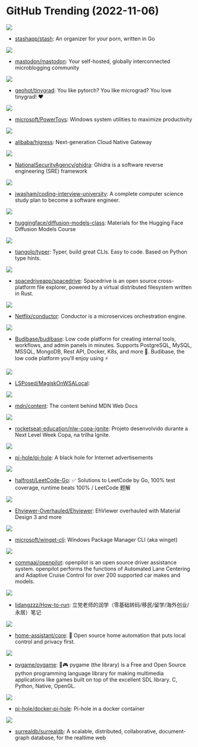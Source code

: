 # GitHub Trending (2022-11-06)

![](https://img.shields.io/badge/Go-New%20290-green?style=flat-square&logo=appveyor)
- [stashapp/stash](https://github.com/stashapp/stash): An organizer for your porn, written in Go

![](https://img.shields.io/badge/Ruby-New%20337-green?style=flat-square&logo=appveyor)
- [mastodon/mastodon](https://github.com/mastodon/mastodon): Your self-hosted, globally interconnected microblogging community

![](https://img.shields.io/badge/Python-New%20160-green?style=flat-square&logo=appveyor)
- [geohot/tinygrad](https://github.com/geohot/tinygrad): You like pytorch? You like micrograd? You love tinygrad! ❤️

![](https://img.shields.io/badge/C%23-New%20124-green?style=flat-square&logo=appveyor)
- [microsoft/PowerToys](https://github.com/microsoft/PowerToys): Windows system utilities to maximize productivity

![](https://img.shields.io/badge/C%2B%2B-New%2060-green?style=flat-square&logo=appveyor)
- [alibaba/higress](https://github.com/alibaba/higress): Next-generation Cloud Native Gateway

![](https://img.shields.io/badge/Java-New%2083-green?style=flat-square&logo=appveyor)
- [NationalSecurityAgency/ghidra](https://github.com/NationalSecurityAgency/ghidra): Ghidra is a software reverse engineering (SRE) framework

![](https://img.shields.io/badge/none-New%20203-green?style=flat-square&logo=appveyor)
- [jwasham/coding-interview-university](https://github.com/jwasham/coding-interview-university): A complete computer science study plan to become a software engineer.

![](https://img.shields.io/badge/none-New%2019-green?style=flat-square&logo=appveyor)
- [huggingface/diffusion-models-class](https://github.com/huggingface/diffusion-models-class): Materials for the Hugging Face Diffusion Models Course

![](https://img.shields.io/badge/Python-New%2069-green?style=flat-square&logo=appveyor)
- [tiangolo/typer](https://github.com/tiangolo/typer): Typer, build great CLIs. Easy to code. Based on Python type hints.

![](https://img.shields.io/badge/Rust-New%2079-green?style=flat-square&logo=appveyor)
- [spacedriveapp/spacedrive](https://github.com/spacedriveapp/spacedrive): Spacedrive is an open source cross-platform file explorer, powered by a virtual distributed filesystem written in Rust.

![](https://img.shields.io/badge/Java-New%20107-green?style=flat-square&logo=appveyor)
- [Netflix/conductor](https://github.com/Netflix/conductor): Conductor is a microservices orchestration engine.

![](https://img.shields.io/badge/JavaScript-New%2093-green?style=flat-square&logo=appveyor)
- [Budibase/budibase](https://github.com/Budibase/budibase): Low code platform for creating internal tools, workflows, and admin panels in minutes. Supports PostgreSQL, MySQL, MSSQL, MongoDB, Rest API, Docker, K8s, and more 🚀. Budibase, the low code platform you'll enjoy using ⚡

![](https://img.shields.io/badge/Shell-New%2020-green?style=flat-square&logo=appveyor)
- [LSPosed/MagiskOnWSALocal](https://github.com/LSPosed/MagiskOnWSALocal): 

![](https://img.shields.io/badge/Markdown-New%2028-green?style=flat-square&logo=appveyor)
- [mdn/content](https://github.com/mdn/content): The content behind MDN Web Docs

![](https://img.shields.io/badge/TypeScript-New%2011-green?style=flat-square&logo=appveyor)
- [rocketseat-education/nlw-copa-ignite](https://github.com/rocketseat-education/nlw-copa-ignite): Projeto desenvolvido durante a Next Level Week Copa, na trilha Ignite.

![](https://img.shields.io/badge/Shell-New%2052-green?style=flat-square&logo=appveyor)
- [pi-hole/pi-hole](https://github.com/pi-hole/pi-hole): A black hole for Internet advertisements

![](https://img.shields.io/badge/Go-New%2049-green?style=flat-square&logo=appveyor)
- [halfrost/LeetCode-Go](https://github.com/halfrost/LeetCode-Go): ✅ Solutions to LeetCode by Go, 100% test coverage, runtime beats 100% / LeetCode 题解

![](https://img.shields.io/badge/Java-New%2047-green?style=flat-square&logo=appveyor)
- [Ehviewer-Overhauled/Ehviewer](https://github.com/Ehviewer-Overhauled/Ehviewer): EhViewer overhauled with Material Design 3 and more

![](https://img.shields.io/badge/C%2B%2B-New%2027-green?style=flat-square&logo=appveyor)
- [microsoft/winget-cli](https://github.com/microsoft/winget-cli): Windows Package Manager CLI (aka winget)

![](https://img.shields.io/badge/Python-New%20116-green?style=flat-square&logo=appveyor)
- [commaai/openpilot](https://github.com/commaai/openpilot): openpilot is an open source driver assistance system. openpilot performs the functions of Automated Lane Centering and Adaptive Cruise Control for over 200 supported car makes and models.

![](https://img.shields.io/badge/TypeScript-New%2049-green?style=flat-square&logo=appveyor)
- [lidangzzz/How-to-run](https://github.com/lidangzzz/How-to-run): 立党老师的润学（零基础转码/移民/留学/海外创业/永居）笔记

![](https://img.shields.io/badge/Python-New%2040-green?style=flat-square&logo=appveyor)
- [home-assistant/core](https://github.com/home-assistant/core): 🏡 Open source home automation that puts local control and privacy first.

![](https://img.shields.io/badge/C-New%2017-green?style=flat-square&logo=appveyor)
- [pygame/pygame](https://github.com/pygame/pygame): 🐍🎮 pygame (the library) is a Free and Open Source python programming language library for making multimedia applications like games built on top of the excellent SDL library. C, Python, Native, OpenGL.

![](https://img.shields.io/badge/Shell-New%2019-green?style=flat-square&logo=appveyor)
- [pi-hole/docker-pi-hole](https://github.com/pi-hole/docker-pi-hole): Pi-hole in a docker container

![](https://img.shields.io/badge/Rust-New%20163-green?style=flat-square&logo=appveyor)
- [surrealdb/surrealdb](https://github.com/surrealdb/surrealdb): A scalable, distributed, collaborative, document-graph database, for the realtime web

